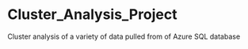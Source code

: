 # Cluster_Analysis_Project
Cluster analysis of a variety of data pulled from of Azure SQL database  
